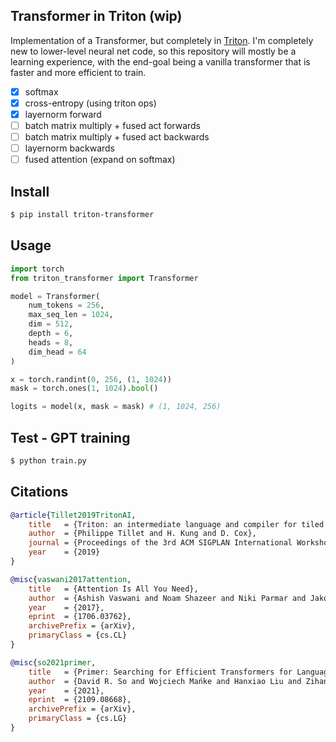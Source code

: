 ## Transformer in Triton (wip)

Implementation of a Transformer, but completely in <a href="https://triton-lang.org/">Triton</a>. I'm completely new to lower-level neural net code, so this repository will mostly be a learning experience, with the end-goal being a vanilla transformer that is faster and more efficient to train.

- [x] softmax
- [x] cross-entropy (using triton ops)
- [x] layernorm forward
- [ ] batch matrix multiply + fused act forwards
- [ ] batch matrix multiply + fused act backwards
- [ ] layernorm backwards
- [ ] fused attention (expand on softmax)

## Install

```bash
$ pip install triton-transformer
```

## Usage

```python
import torch
from triton_transformer import Transformer

model = Transformer(
    num_tokens = 256,
    max_seq_len = 1024,
    dim = 512,
    depth = 6,
    heads = 8,
    dim_head = 64
)

x = torch.randint(0, 256, (1, 1024))
mask = torch.ones(1, 1024).bool()

logits = model(x, mask = mask) # (1, 1024, 256)
```

## Test - GPT training

```bash
$ python train.py
```

## Citations

```bibtex
@article{Tillet2019TritonAI,
    title   = {Triton: an intermediate language and compiler for tiled neural network computations},
    author  = {Philippe Tillet and H. Kung and D. Cox},
    journal = {Proceedings of the 3rd ACM SIGPLAN International Workshop on Machine Learning and Programming Languages},
    year    = {2019}
}
```

```bibtex
@misc{vaswani2017attention,
    title   = {Attention Is All You Need}, 
    author  = {Ashish Vaswani and Noam Shazeer and Niki Parmar and Jakob Uszkoreit and Llion Jones and Aidan N. Gomez and Lukasz Kaiser and Illia Polosukhin},
    year    = {2017},
    eprint  = {1706.03762},
    archivePrefix = {arXiv},
    primaryClass = {cs.CL}
}
```

```bibtex
@misc{so2021primer,
    title   = {Primer: Searching for Efficient Transformers for Language Modeling},
    author  = {David R. So and Wojciech Mańke and Hanxiao Liu and Zihang Dai and Noam Shazeer and Quoc V. Le},
    year    = {2021},
    eprint  = {2109.08668},
    archivePrefix = {arXiv},
    primaryClass = {cs.LG}
}
```
